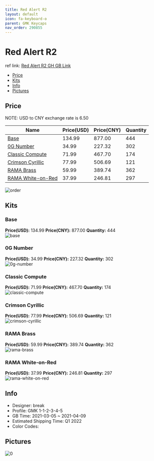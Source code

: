 ```yaml
---
title: Red Alert R2 
layout: default
icon: fa-keyboard-o
parent: GMK Keycaps
nav_order: 290855
---
```


# Red Alert R2 

ref link: [Red Alert R2 GH GB Link](https://geekhack.org/index.php?topic=111535.0)

* [Price](#price)
* [Kits](#kits)
* [Info](#info)
* [Pictures](#pictures)

## Price

NOTE: USD to CNY exchange rate is 6.50

| Name          | Price(USD)   |  Price(CNY) | Quantity |
| ------------- | ------------ |  ---------- | -------- |
|[Base](#base)|134.99|877.00|444|
|[0G Number](#0g-number)|34.99|227.32|302|
|[Classic Compute](#classic-compute)|71.99|467.70|174|
|[Crimson Cyrillic](#crimson-cyrillic)|77.99|506.69|121|
|[RAMA Brass](#rama-brass)|59.99|389.74|362|
|[RAMA White-on-Red](#rama-white-on-red)|37.99|246.81|297|

<img src="{{ 'assets/images/gmk-keycaps/Red-Alert-R2/order.png' | relative_url }}" alt="order" class="image featured">

## Kits
### Base  
**Price(USD):** 134.99	**Price(CNY):** 877.00	**Quantity:** 444  
<img src="{{ 'assets/images/gmk-keycaps/Red-Alert-R2/kits_pics/base.png' | relative_url }}" alt="base" class="image featured">

### 0G Number  
**Price(USD):** 34.99	**Price(CNY):** 227.32	**Quantity:** 302  
<img src="{{ 'assets/images/gmk-keycaps/Red-Alert-R2/kits_pics/0g-number.png' | relative_url }}" alt="0g-number" class="image featured">

### Classic Compute  
**Price(USD):** 71.99	**Price(CNY):** 467.70	**Quantity:** 174  
<img src="{{ 'assets/images/gmk-keycaps/Red-Alert-R2/kits_pics/classic-compute.png' | relative_url }}" alt="classic-compute" class="image featured">

### Crimson Cyrillic  
**Price(USD):** 77.99	**Price(CNY):** 506.69	**Quantity:** 121  
<img src="{{ 'assets/images/gmk-keycaps/Red-Alert-R2/kits_pics/crimson-cyrillic.png' | relative_url }}" alt="crimson-cyrillic" class="image featured">

### RAMA Brass  
**Price(USD):** 59.99	**Price(CNY):** 389.74	**Quantity:** 362  
<img src="{{ 'assets/images/gmk-keycaps/Red-Alert-R2/kits_pics/rama-brass.png' | relative_url }}" alt="rama-brass" class="image featured">

### RAMA White-on-Red  
**Price(USD):** 37.99	**Price(CNY):** 246.81	**Quantity:** 297  
<img src="{{ 'assets/images/gmk-keycaps/Red-Alert-R2/kits_pics/rama-white-on-red.png' | relative_url }}" alt="rama-white-on-red" class="image featured">

## Info
* Designer: break  
* Profile: GMK 1-1-2-3-4-5  
* GB Time: 2021-03-05 ~ 2021-04-09  
* Estimated Shipping Time: Q1 2022  
* Color Codes:  


## Pictures  
<img src="{{ 'assets/images/gmk-keycaps/Red-Alert-R2/rendering_pics/0.jpg' | relative_url }}" alt="0" class="image featured">
